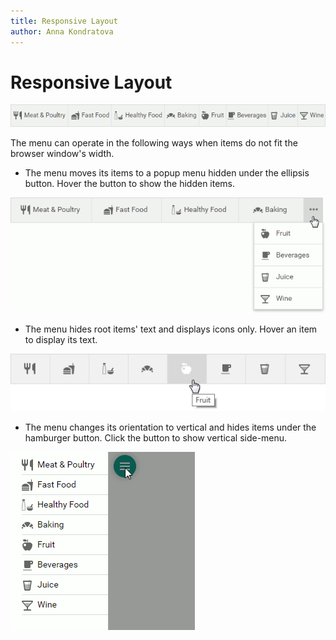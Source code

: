 ```yaml
---
title: Responsive Layout
author: Anna Kondratova
---
```

# Responsive Layout

![Adaptivity_HideShowButtons](../../images/menu-responsive-layout.png)

The menu can operate in the following ways when items do not fit the browser window's width.

* The menu moves its items to a popup menu hidden under the ellipsis button. Hover the button to show the hidden items.

![Adaptivity_HideShowButtons](../../images/menu-responsive-layout-ellipsis.png)

* The menu hides root items' text and displays icons only. Hover an item to display its text.

![Adaptivity_HideShowButtons](../../images/menu-responsive-layout-icons.png)

* The menu changes its orientation to vertical and hides items under the hamburger button. Click the button to show vertical side-menu.

![Adaptivity_HideShowButtons](../../images/menu-responsive-layout-side-menu.png)
